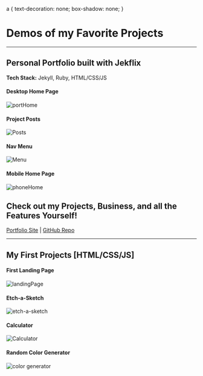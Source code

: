 a {
  text-decoration: none;
  box-shadow: none;
}

# Demos of my Favorite Projects
---
## Personal Portfolio built with Jekflix

**Tech Stack:** Jekyll, Ruby, HTML/CSS/JS

#### Desktop Home Page
![portHome](https://github.com/user-attachments/assets/88ea50c5-4c50-40a1-bb07-e0c1b185c832)

#### Project Posts
![Posts](https://github.com/user-attachments/assets/df5400c6-b219-4aed-91bf-6f52aa6b7089)

#### Nav Menu
![Menu](https://github.com/user-attachments/assets/c25cbbae-611f-441d-b51f-814a253f9289)

#### Mobile Home Page
![phoneHome](https://github.com/user-attachments/assets/cfc1d27c-ee45-42ae-af20-37b399717a20)

## Check out my Projects, Business, and all the Features Yourself!

[Portfolio Site](https://sharpeimq.github.io/Personal-Portfolio/) | [GitHub Repo](https://github.com/SharpeimQ/Personal-Portfolio)

---
## **My First Projects [HTML/CSS/JS]**

#### First Landing Page
![landingPage](https://github.com/user-attachments/assets/f7db142f-7c1e-438c-b4ac-42af6661ea5f)

#### Etch-a-Sketch
![etch-a-sketch](https://github.com/user-attachments/assets/3cbb07ee-5d34-4435-933f-6ef04b780fed)

#### Calculator
![Calculator](https://github.com/user-attachments/assets/815191cb-d902-4879-9b71-a464b5eba9c6)

#### Random Color Generator
![color generator](https://github.com/user-attachments/assets/0c72a956-c6ed-4447-bc10-cb8e16e519c2)
